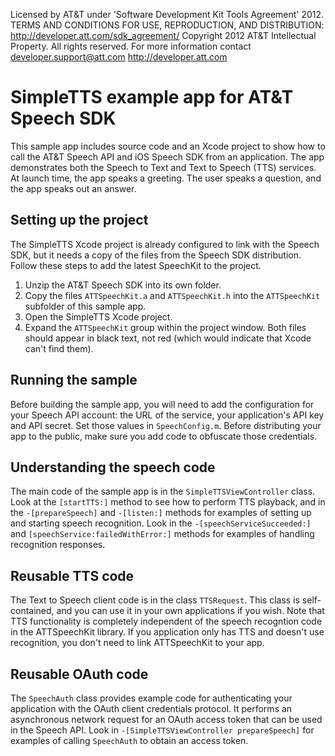 Licensed by AT&T under 'Software Development Kit Tools Agreement' 2012.
TERMS AND CONDITIONS FOR USE, REPRODUCTION, AND DISTRIBUTION: http://developer.att.com/sdk_agreement/
Copyright 2012 AT&T Intellectual Property. All rights reserved. 
For more information contact developer.support@att.com http://developer.att.com

# SimpleTTS example app for AT&T Speech SDK

This sample app includes source code and an Xcode project to show how to call the AT&T Speech API and iOS Speech SDK from an application.  The app demonstrates both the Speech to Text and Text to Speech (TTS) services.  At launch time, the app speaks a greeting.  The user speaks a question, and the app speaks out an answer.

## Setting up the project

The SimpleTTS Xcode project is already configured to link with the Speech SDK, but it needs a copy of the files from the Speech SDK distribution.  Follow these steps to add the latest SpeechKit to the project.

1. Unzip the AT&T Speech SDK into its own folder.
2. Copy the files `ATTSpeechKit.a` and `ATTSpeechKit.h` into the `ATTSpeechKit` subfolder of this sample app.
3. Open the SimpleTTS Xcode project.
4. Expand the `ATTSpeechKit` group within the project window.  Both files should appear in black text, not red (which would indicate that Xcode can't find them).

## Running the sample

Before building the sample app, you will need to add the configuration for your Speech API account: the URL of the service, your application's API key and API secret.  Set those values in `SpeechConfig.m`.   Before distributing your app to the public, make sure you add code to obfuscate those credentials.

## Understanding the speech code

The main code of the sample app is in the `SimpleTTSViewController` class.  Look at the `[startTTS:]` method to see how to perform TTS playback, and in the `-[prepareSpeech]` and `-[listen:]` methods for examples of setting up and starting speech recognition.  Look in the `-[speechServiceSucceeded:]` and `[speechService:failedWithError:]` methods for examples of handling recognition responses.  

## Reusable TTS code

The Text to Speech client code is in the class `TTSRequest`.  This class is self-contained, and you can use it in your own applications if you wish.  Note that TTS functionality is completely independent of the speech recogntion code in the ATTSpeechKit library.  If you application only has TTS and doesn't use recognition, you don't need to link ATTSpeechKit to your app.

## Reusable OAuth code

The `SpeechAuth` class provides example code for authenticating your application with the OAuth client credentials protocol.  It performs an asynchronous network request for an OAuth access token that can be used in the Speech API.  Look in `-[SimpleTTSViewController prepareSpeech]` for examples of calling `SpeechAuth` to obtain an access token. 
